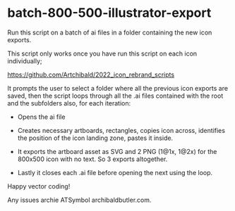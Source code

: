 # batch-800-500-illustrator-export

Run this script on a batch of ai files in a folder containing the new icon exports.

This script only works once you have run this script on each icon individually;

https://github.com/Artchibald/2022_icon_rebrand_scripts

It prompts the user to select a folder where all the previous icon exports are saved, then the script loops through all the .ai files contained with the root and the subfolders also, for each iteration:

- Opens the ai file

- Creates necessary artboards, rectangles, copies icon across, identifies the position of the icon landing zone, pastes it inside.

- It exports the artboard asset as SVG and 2 PNG (1@1x, 1@2x) for the 800x500 icon with no text. So 3 exports altogether.

- Lastly it closes each .ai file before opening the next using the loop.

Happy vector coding!

Any issues archie ATSymbol archibaldbutler.com.
